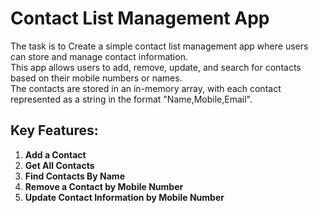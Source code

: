 # Contact List Management App

The task is to Create a simple contact list management app where users can store and manage contact information.    
This app allows users to add, remove, update, and search for contacts based on their mobile numbers or names.  
The contacts are stored in an in-memory array, with each contact represented as a string in the format "Name,Mobile,Email".

## Key Features:
1. **Add a Contact**
2. **Get All Contacts**
3. **Find Contacts By Name**
4. **Remove a Contact by Mobile Number**
5. **Update Contact Information by Mobile Number**